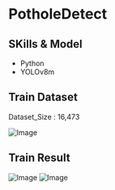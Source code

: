 # PotholeDetect
## SKills & Model
- Python
- YOLOv8m
## Train Dataset
Dataset_Size : 16,473

![Image](https://github.com/user-attachments/assets/096bf24a-66a1-43c9-94ec-3a68e53a0195)
## Train Result
![Image](https://github.com/user-attachments/assets/455ff333-8cce-4706-ba25-f34a8002d1fa)
![Image](https://github.com/user-attachments/assets/818c897c-e57b-4fe2-8570-48474f6a7340)

